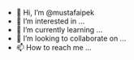 - 👋 Hi, I’m @mustafaipek
- 👀 I’m interested in ...
- 🌱 I’m currently learning ...
- 💞️ I’m looking to collaborate on ...
- 📫 How to reach me ...

<!---
mustafaipek/mustafaipek is a ✨ special ✨ repository because its `README.md` (this file) appears on your GitHub profile.
You can click the Preview link to take a look at your changes.
--->
